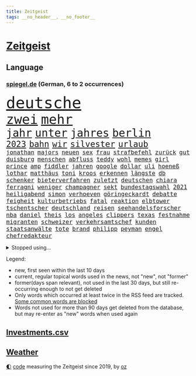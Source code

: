 ```yaml
---
title: Zeitgeist
tags: __no_header__, __no_footer__
---
```


# [Zeitgeist](https://oliz.io/zeitgeist/)

## Language

<h3><a href="https://www.spiegel.de" target="_blank">spiegel.de</a> (German, 6 to 2 occurrences)</h3>
<p style="font-family:monospace">
<span style="font-size:32pt"><a href="news_links.html#deutsche" class="current">deutsche</a></span>
<br>
<span style="font-size:27pt"><a href="news_links.html#zwei" class="current">zwei</a></span>
<span style="font-size:27pt"><a href="news_links.html#mehr" class="current">mehr</a></span>
<br>
<span style="font-size:22pt"><a href="news_links.html#jahr" class="current">jahr</a></span>
<span style="font-size:22pt"><a href="news_links.html#unter" class="current">unter</a></span>
<span style="font-size:22pt"><a href="news_links.html#jahres" class="current">jahres</a></span>
<span style="font-size:22pt"><a href="news_links.html#berlin" class="current">berlin</a></span>
<br>
<span style="font-size:17pt"><a href="news_links.html#2023" class="current">2023</a></span>
<span style="font-size:17pt"><a href="news_links.html#bahn" class="current">bahn</a></span>
<span style="font-size:17pt"><a href="news_links.html#wir" class="current">wir</a></span>
<span style="font-size:17pt"><a href="news_links.html#silvester" class="current">silvester</a></span>
<span style="font-size:17pt"><a href="news_links.html#urlaub" class="current">urlaub</a></span>
<br>
<span style="font-size:12pt"><a href="news_links.html#jonathan" class="new">jonathan</a></span>
<span style="font-size:12pt"><a href="news_links.html#majors" class="new">majors</a></span>
<span style="font-size:12pt"><a href="news_links.html#neuen" class="current">neuen</a></span>
<span style="font-size:12pt"><a href="news_links.html#sex" class="current">sex</a></span>
<span style="font-size:12pt"><a href="news_links.html#frau" class="current">frau</a></span>
<span style="font-size:12pt"><a href="news_links.html#strafbefehl" class="current">strafbefehl</a></span>
<span style="font-size:12pt"><a href="news_links.html#zurück" class="current">zurück</a></span>
<span style="font-size:12pt"><a href="news_links.html#gut" class="current">gut</a></span>
<span style="font-size:12pt"><a href="news_links.html#duisburg" class="current">duisburg</a></span>
<span style="font-size:12pt"><a href="news_links.html#menschen" class="current">menschen</a></span>
<span style="font-size:12pt"><a href="news_links.html#abfluss" class="new">abfluss</a></span>
<span style="font-size:12pt"><a href="news_links.html#teddy" class="new">teddy</a></span>
<span style="font-size:12pt"><a href="news_links.html#wohl" class="current">wohl</a></span>
<span style="font-size:12pt"><a href="news_links.html#memes" class="current">memes</a></span>
<span style="font-size:12pt"><a href="news_links.html#girl" class="current">girl</a></span>
<span style="font-size:12pt"><a href="news_links.html#prince" class="new">prince</a></span>
<span style="font-size:12pt"><a href="news_links.html#amp" class="new">amp</a></span>
<span style="font-size:12pt"><a href="news_links.html#fiddler" class="new">fiddler</a></span>
<span style="font-size:12pt"><a href="news_links.html#jahren" class="current">jahren</a></span>
<span style="font-size:12pt"><a href="news_links.html#google" class="current">google</a></span>
<span style="font-size:12pt"><a href="news_links.html#dollar" class="current">dollar</a></span>
<span style="font-size:12pt"><a href="news_links.html#uli" class="current">uli</a></span>
<span style="font-size:12pt"><a href="news_links.html#hoeneß" class="current">hoeneß</a></span>
<span style="font-size:12pt"><a href="news_links.html#lothar" class="current">lothar</a></span>
<span style="font-size:12pt"><a href="news_links.html#matthäus" class="current">matthäus</a></span>
<span style="font-size:12pt"><a href="news_links.html#toni" class="new">toni</a></span>
<span style="font-size:12pt"><a href="news_links.html#kroos" class="new">kroos</a></span>
<span style="font-size:12pt"><a href="news_links.html#erkennen" class="current">erkennen</a></span>
<span style="font-size:12pt"><a href="news_links.html#längste" class="current">längste</a></span>
<span style="font-size:12pt"><a href="news_links.html#db" class="current">db</a></span>
<span style="font-size:12pt"><a href="news_links.html#schenker" class="new">schenker</a></span>
<span style="font-size:12pt"><a href="news_links.html#bieterverfahren" class="new">bieterverfahren</a></span>
<span style="font-size:12pt"><a href="news_links.html#zuletzt" class="current">zuletzt</a></span>
<span style="font-size:12pt"><a href="news_links.html#deutschen" class="current">deutschen</a></span>
<span style="font-size:12pt"><a href="news_links.html#chiara" class="current">chiara</a></span>
<span style="font-size:12pt"><a href="news_links.html#ferragni" class="new">ferragni</a></span>
<span style="font-size:12pt"><a href="news_links.html#weniger" class="current">weniger</a></span>
<span style="font-size:12pt"><a href="news_links.html#champagner" class="current">champagner</a></span>
<span style="font-size:12pt"><a href="news_links.html#sekt" class="current">sekt</a></span>
<span style="font-size:12pt"><a href="news_links.html#bundestagswahl" class="current">bundestagswahl</a></span>
<span style="font-size:12pt"><a href="news_links.html#2021" class="current">2021</a></span>
<span style="font-size:12pt"><a href="news_links.html#heiligabend" class="current">heiligabend</a></span>
<span style="font-size:12pt"><a href="news_links.html#simon" class="current">simon</a></span>
<span style="font-size:12pt"><a href="news_links.html#verhoeven" class="new">verhoeven</a></span>
<span style="font-size:12pt"><a href="news_links.html#göringeckardt" class="current">göringeckardt</a></span>
<span style="font-size:12pt"><a href="news_links.html#debatte" class="current">debatte</a></span>
<span style="font-size:12pt"><a href="news_links.html#feigheit" class="new">feigheit</a></span>
<span style="font-size:12pt"><a href="news_links.html#kulturbetriebs" class="new">kulturbetriebs</a></span>
<span style="font-size:12pt"><a href="news_links.html#fatal" class="current">fatal</a></span>
<span style="font-size:12pt"><a href="news_links.html#reaktion" class="current">reaktion</a></span>
<span style="font-size:12pt"><a href="news_links.html#elbtower" class="current">elbtower</a></span>
<span style="font-size:12pt"><a href="news_links.html#tschentscher" class="new">tschentscher</a></span>
<span style="font-size:12pt"><a href="news_links.html#deutschland" class="current">deutschland</a></span>
<span style="font-size:12pt"><a href="news_links.html#reisen" class="current">reisen</a></span>
<span style="font-size:12pt"><a href="news_links.html#seehandelsforscher" class="new">seehandelsforscher</a></span>
<span style="font-size:12pt"><a href="news_links.html#nba" class="current">nba</a></span>
<span style="font-size:12pt"><a href="news_links.html#daniel" class="current">daniel</a></span>
<span style="font-size:12pt"><a href="news_links.html#theis" class="current">theis</a></span>
<span style="font-size:12pt"><a href="news_links.html#los" class="current">los</a></span>
<span style="font-size:12pt"><a href="news_links.html#angeles" class="current">angeles</a></span>
<span style="font-size:12pt"><a href="news_links.html#clippers" class="current">clippers</a></span>
<span style="font-size:12pt"><a href="news_links.html#texas" class="current">texas</a></span>
<span style="font-size:12pt"><a href="news_links.html#festnahme" class="current">festnahme</a></span>
<span style="font-size:12pt"><a href="news_links.html#migranten" class="current">migranten</a></span>
<span style="font-size:12pt"><a href="news_links.html#schweizer" class="current">schweizer</a></span>
<span style="font-size:12pt"><a href="news_links.html#verkehrsamtschef" class="new">verkehrsamtschef</a></span>
<span style="font-size:12pt"><a href="news_links.html#kunden" class="current">kunden</a></span>
<span style="font-size:12pt"><a href="news_links.html#staatsanwälte" class="current">staatsanwälte</a></span>
<span style="font-size:12pt"><a href="news_links.html#tote" class="current">tote</a></span>
<span style="font-size:12pt"><a href="news_links.html#brand" class="current">brand</a></span>
<span style="font-size:12pt"><a href="news_links.html#philipp" class="current">philipp</a></span>
<span style="font-size:12pt"><a href="news_links.html#peyman" class="new">peyman</a></span>
<span style="font-size:12pt"><a href="news_links.html#engel" class="new">engel</a></span>
<span style="font-size:12pt"><a href="news_links.html#chefredakteur" class="current">chefredakteur</a></span>
</p>
<details>
<summary>Stopped using...</summary>
<p class="former" style="font-size:12pt">
atmosphäre(1153) polizist(1153) vergeben(1153) völlig(1153) april(1152) kurzem(1152) twitter(1152) aufgeben(1151) diskutieren(1151) registriert(1151) welchem(1151) aufgerufen(1150) beobachtet(1150) heftig(1150) nötig(1150) untersagt(1150) verweigert(1150) gründer(1149) mannes(1149) prüfung(1149) weltweiten(1149) zuversicht(1149) beamte(1148) eskalation(1148) fuß(1148) gestohlen(1148) gutachten(1148) umfeld(1148) wege(1148) ziemlich(1148) abgang(1147) berichterstattung(1147) engagement(1147) gefasst(1147) geholfen(1147) klagen(1147) meldete(1147) schaltet(1147) vermutlich(1147) verurteilte(1147) 2000(1146) armut(1146) aussicht(1146) dementiert(1146) dominiert(1146) landen(1146) stimme(1146) strafen(1146) unbekannten(1146) and(1145) berühmt(1145) dauerhaft(1145) demokraten(1145) klimaneutral(1145) reformen(1145) saudiarabien(1145) uhr(1145) zverev(1145) frankfurter(1144) präsentieren(1144) spanier(1144) stich(1144) überwinden(1144) bedenken(1143) enttäuscht(1143) mahnt(1143) queen(1143) stürmer(1143) verschoben(1143) öffnen(1143) betreiber(1142) facebook(1142) kalifornien(1142) nutzer(1142) endgültig(1141) kämpfer(1141) leute(1141) lüge(1141) verändern(1141) wies(1141) deutet(1139) vorsprung(1139) appell(1137) bekämpfen(1137) hubertus(1137) islamischen(1137) august(1136) besuchen(1136) nord(1136) üben(1136) distanz(1135) entscheidenden(1135) ii(1135) siegen(1135) kindes(1134) tokio(1134) william(1133) belegen(1132) streitet(1131) betont(1128) euparlament(1128) februar(1128) herr(1128) beschlagnahmt(1126) porsche(1126) königin(1125) ausrüstung(1124) erwischt(1122) dein(1121) holte(1120) journalist(1120) museum(1120) eigenes(1119) teilnahme(1119) ämter(1118) apps(1116) niedrig(1115) besteht(1108) georg(1107) uhaft(1107) staatlichen(1101) elizabeth(1097) mängel(1085) gelangen(1084) westliche(1042) carlos(1007) notstand(1001) long(974) unis(966) angebote(965) werte(956) lediglich(926) waldbrände(920) lehren(911) kolumbien(903) flohen(902) zerstörte(888) auswärtige(885) ohnehin(884) djoković(881) kroatien(881) grundsätzlich(879) superstars(857) weibliche(846) zerstörten(845) musks(839) ali(830) mike(820) preiserhöhungen(811) getöteten(807) gehälter(806) hawaii(806) irritiert(806) medwedew(795) ruhestand(785) rwe(780) empfehlen(778) energiekosten(778) hendrik(775) volksverhetzung(772) rosa(769) russisches(753) kürzer(744) gewaltsamen(740) geringer(739) schärfere(735) laura(732) einfacher(731) energiekonzern(729) mache(728) lehrerinnen(724) einziger(722) kretschmann(720) sank(720) lieferung(717) öffentlichrechtlichen(717) angekündigte(715) pink(714) kriegs(713) kanzlers(708) einrichtungen(702) propaganda(701) inhalte(692) trockenheit(689) desto(687) großbrand(680) explosionen(677) filmemacher(673) journalismus(670) westens(665) 40000(654) absagen(638) fluss(636) unmittelbar(634) besetzte(630) hochrangigen(627) nebenbei(627) todes(623) töchter(622) bewusst(613) kalt(602) bezeichnen(600) zugänglich(594) auslöser(593) drohe(593) anschuldigungen(590) haare(589) vermisster(583) recherchen(581) verhängnis(575) erfurt(570) el(566) gefällt(566) 1200(561) besitzt(561) mordfall(561) zunahme(556) ramelow(542) verheerend(542) idol(539) grundschule(538) 54(537) irgendwann(534) valley(534) 86(533) vermissten(532) neustart(528) thüringens(528) ängste(522) geschichtenewsletter(518) demenz(515) kostete(513) erdbeben(509) vernichtet(509) landwirtschaft(506) erlegen(504) scheiterten(496) effekt(490) fronten(490) tode(487) island(485) erhielten(484) offenlegen(484) notruf(481) werben(479) weltgrößten(478) beseitigt(475) bellingham(467) jude(467) tobias(465) ukrainerusslandnews(465) größeres(462) jüngst(458) klettert(455) verfassungsgericht(455) bussen(452) gerechtfertigt(451) konten(448) fortschritt(441) beobachter(439) ausgestattet(438) winzer(434) spiegelrecherche(432) kurzen(424) standard(422) entführen(420) immobilienkonzern(420) direktor(418) carter(413) knappe(413) kocht(413) ausgegeben(410) angewiesen(407) baustellen(399) eric(390) gleise(386) as(385) transportiert(383) ausharren(382) adolf(377) trotzen(376) 4(375) serben(374) singt(374) ausgabe(369) siemens(368) wechselte(368) verdoppeln(367) skepsis(365) roland(363) steigern(363) 1991(362) interviews(362) saarlouis(362) verbannt(357) supermarkt(356) begleitung(354) traut(352) opfers(351) erheblichen(350) wiener(348) hürde(346) kandidieren(346) pedro(346) steine(346) leblos(344) aufgefallen(340) gelder(336) lockt(336) bruchteil(335) einkaufszentrum(335) nhl(335) sensation(334) viertagewoche(334) aggressiv(333) genehmigungen(333) nepal(333) geschadet(329) überflüssig(329) amtsantritt(328) geschwister(328) christdemokraten(326) prozesse(325) ausstand(324) forscherteam(324) immobilienpreise(322) djirsarai(321) fdpgeneralsekretär(321) elektrische(320) komplizierten(320) herstellers(319) täglichen(319) grünenchefin(318) eiltempo(317) profifußball(316) freier(314) gedenken(314) ständig(313) erneuter(311) alcaraz(310) konto(309) attackierte(307) autofahren(307) erschüttern(307) leon(306) anderson(305) 5000(304) fridays(304) steigert(303) ausgerufen(302) angestiegen(301) aufbruch(301) bundesweiten(301) gedemütigt(301) eskalierte(297) niederösterreich(297) militäreinsatz(296) aktive(294) insekten(294) stürmte(293) 46(290) tarifverhandlungen(288) hitzewelle(284) ministerpräsidenten(282) kommentare(281) toll(281) weltmeisterin(279) leiterin(277) ausflug(276) blüht(275) spiegelreport(275) austritt(273) glücklicher(273) sportliche(273) stürme(272) komplizen(271) 30000(269) genervt(269) wagenknechts(267) ausweitung(265) begeben(264) trinkwasser(264) akkus(262) germany(260) beeinflussen(259) gewartet(259) saisonstart(259) genaue(254) mutterkonzern(254) regulierung(254) 55jährige(253) baugenehmigungen(252) angelegenheit(251) denkmal(251) hohes(251) tatwaffe(250) wirksam(250) kollidiert(248) daniil(247) france(247) veränderungen(246) wiederwahl(246) beides(245) fehlern(245) glas(245) ticket(243) verblüffenden(242) wrack(242) kampfjet(240) taiwans(240) linkspartei(239) zeuge(239) zuständigen(238) angeschossen(236) prosieben(236) bijan(235) breites(233) veröffentlichte(233) 33jähriger(232) aufschwung(232) eintreffen(232) solaranlagen(232) linkenchef(231) tauben(231) fraktionen(229) solar(229) schulze(223) sponsor(223) wärmepumpe(223) luxus(222) renommierter(222) samuel(222) erforscht(220) gegend(217) chips(216) eingeschlagen(216) usamerikanische(216) sportart(215) gedenkt(214) hessens(213) billig(212) kfw(212) spürt(212) eskalieren(211) tennisspielerin(211) versteckt(209) plastikmüll(208) arktis(207) mischen(207) mohamed(207) radikalisierung(206) ken(204) aufgerollt(203) begleitete(203) till(203) waldbränden(203) motorräder(202) strompreise(202) genießen(200) lee(199) beschleunigen(198) drohnenangriffe(198) umbenennung(197) weltwetterorganisation(197) gelände(196) lüneburg(195) mangelware(195) heiklen(194) nötigen(194) naturschutz(193) absetzung(191) kalender(191) uskapitol(191) verwechselt(191) schwärmt(190) vergabe(190) arne(189) blockt(189) flüchtlingszahlen(189) pessimistisch(189) energieintensive(188) yeboah(188) blume(187) mohammed(187) schläge(187) stichwahl(187) tritte(187) wärme(187) einzusetzen(186) ausschließen(185) kalifornischen(185) pfleger(185) uruguay(185) acker(184) mangelnden(184) qualifiziert(184) unzulässig(184) versagte(184) jüdischer(183) länderspiel(183) aussah(179) scharfen(179) wuchs(178) zahlungen(178) scott(177) brandstiftung(176) ätna(174) einziehen(173) schlepper(173) sánchez(173) vorläufigen(173) rumort(172) titelgewinn(172) jet(171) kurve(171) schlagersängerin(171) schwieg(170) erkennt(169) talente(169) unterschied(169) zwanzig(169) 78(168) lindemann(168) rammsteinsänger(168) überprüft(168) abgewehrt(166) faxgeräte(166) made(166) passende(164) niedergang(163) greta(162) like(162) thunberg(162) busfahrer(161) installation(161) wiederentdeckt(161) drückt(160) fernwärme(160) richtlinien(160) weile(160) fällig(159) motorrad(158) plattformen(158) vorbilder(158) hubert(157) tatverdächtig(157) unterhalb(157) vorsaison(156) lebend(155) bahrain(154) erschöpfung(153) exnationalspielerin(153) gentechnik(153) ross(153) vereinen(153) 30jähriger(152) beeinträchtigungen(152) fraktionschefin(152) rechtsradikalen(152) gleichermaßen(151) hinziehen(151) kuriosen(151) soziologe(151) stellenabbau(151) geparkten(150) hessische(150) benachteiligt(149) geeignet(149) verhandelten(149) flüchtlingen(147) händen(147) monatelangem(147) saudischer(147) vertrauter(146) beliebten(144) mobilfunknetz(144) bewerbungen(143) energy(143) gedauert(143) wählten(143) ecstasy(142) luka(142) länderspielen(142) nahel(142) benötigten(141) besiegen(140) sicheren(140) sauna(139) staatsbesuch(139) vorrücken(139) aufgrund(138) ausgestorben(138) verwahrt(137) nachvollziehbar(136) berufsgruppe(135) intensiv(135) belästigungen(134) krankenhauses(134) mitschüler(134) schwitzen(134) winzige(133) wertschätzung(132) k(131) strotzt(131) zelt(131) beschimpfungen(129) krähen(129) überragenden(129) mancher(128) russlandpolitik(128) varianten(128) winfried(128) highway(127) service(127) häfen(126) geistliche(125) handlungsbedarf(125) industriestrompreis(125) wahlkommission(125) angetreten(124) planet(124) zehnmal(124) aggressives(123) immobilienmarkt(123) megan(123) designer(122) forschern(122) skurriler(122) abneigung(121) ansatz(120) architektur(120) inka(120) oberstes(120) argentinier(119) garantien(119) mächtigsten(119) bayernprofi(118) fremde(117) regierungsbildung(117) rekordtransfer(117) signale(117) marihuana(116) kapitol(115) treppe(115) fester(114) harmonie(114) bereitstellen(113) einbüßen(113) kipppunkt(113) schrecklichen(113) erwischte(112) impfung(112) kamikazedrohnen(112) panama(112) künstlerinnen(110) voigt(110) prüfstand(109) ideologie(108) körperliche(108) onlinedating(108) rapinoe(108) erkämpften(107) riskanten(107) loben(106) kraftwerke(105) schach(105) strafrechtlich(105) topteams(105) kiesewetter(104) nationaltrainerin(104) bewaffnet(103) hot(103) recklinghausen(103) tagelangen(103) ausnahmezustand(102) fußballerin(102) initiatoren(102) luxusautos(102) roderich(102) öffentlicher(102) dfbkader(101) dürfe(101) schmieden(101) us(101) bedenklich(100) fälschung(100) spanischer(100) alaska(99) arbeitsvertrag(99) dialog(99) jüdisches(99) schwachen(99) ehrung(98) erfolgreicher(98) inhaber(98) rekonstruktion(98) verkehrsunfall(98) 24jährige(97) löscht(97) unterschieden(97) gebildet(96) zerstreuen(96) hindernis(95) pannen(95) weigerte(95) klimaschützer(94) kreative(94) südfrankreich(94) ausmustern(93) journalistinnen(93) stiegen(93) dubiose(92) festnetz(92) künstlerischen(92) lackiert(92) 3300(91) buchautorin(91) teslas(91) unschuld(91) gezerre(90) hundebesitzer(90) insider(90) mobiltelefone(89) beute(88) boy(88) clown(88) erzwungenen(88) verzehr(88) bedürfnisse(87) burkina(87) entwicklungsministerin(87) faso(87) flugbereitschaft(87) gräueltaten(87) joseph(87) svenja(87) terminen(87) erklommen(86) jared(86) leto(86) sterblichen(86) trotzte(86) verbandspräsidenten(86) bierhoff(85) bundesdatenschutzbeauftragte(85) ferne(85) füllkrug(85) niclas(85) rabe(85) windenergie(85) antisemitischen(84) mittelfeld(84) rufe(84) spieltagen(84) arzneimittelproduktion(83) auswärts(83) erbgut(83) kinohit(83) kusseklat(83) lost(83) virales(83) arbeitszeiterfassung(82) gemäß(82) hochstaplers(82) raub(82) schusswaffenangriff(82) ursprünglichen(82) fiat(81) mangelhafte(81) modernisierung(81) patientendaten(81) scharfschützengewehren(81) schein(81) sitzungen(81) aktienrente(80) betrunken(80) drohnenschwärmen(80) jahrelangem(80) planung(80) reporters(80) stromkosten(80) würzburg(80) auftaktpleite(79) bghurteil(79) federt(79) kapitolsturm(79) schärfer(79) schönbohm(79) sogenannter(79) bezahlbare(78) davide(78) jugendstrafe(78) süddeutsche(78) eugesetz(77) festgehaltenen(77) heutzutage(77) joko(77) klaas(77) algorithmen(76) digitaler(76) gleisen(76) hymne(76) misst(76) reformiert(76) streeck(76) 76(75) hurra(75) tatverdacht(75) verpflichtungen(75) verschleiern(75) atomkraftwerke(74) deborah(74) gewässern(74) neuling(74) spdgeneralsekretär(74) unvorstellbar(74) auschwitz(73) bevorzugung(73) chemieindustrie(73) dringenden(73) eisernen(73) erneuerung(73) jubiläum(73) monarchen(73) polizeiwache(73) störte(73) umwerfend(73) berechnen(72) kundinnen(72) staatsbibliothek(72) dončić(71) festhält(71) gestaltet(71) moderatorin(71) privatfernsehen(71) staatsschulden(71) strompreis(71) verbracht(71) versenkte(71) überrumpelt(71) ausfällen(70) dallas(70) darstellen(70) hartmut(70) spannende(70) streamen(70) veranlasst(70) bundesverkehrsminister(69) charité(69) energisch(69) herzprobleme(69) massenproteste(69) rettungsarbeiten(69) sardinien(69) verspätet(69) völkerrecht(69) absolvierte(68) dokumentation(68) irrsinn(68) seehofer(68) straßentunnel(68) usforscher(68) zauberer(68) zugeht(68) 55jähriger(67) biopic(67) chili(67) drakonische(67) hazel(67) jährt(67) rage(67) schlicht(67) bischof(66) friedens(66) güter(66) luxusuhr(66) migrantinnen(66) publikumsliebling(66) rehabilitiert(66) rettungshubschrauber(66) verhalf(66) comedian(65) duo(65) erfolgs(65) tauchten(65) 133(64) klischee(64) lesung(64) paddelte(64) infos(63) lehramtsstudium(63) nachnominiert(63) tauruswaffen(63) annahme(62) lindert(62) populistische(62) schroff(62) tuvalu(62) töteten(62) expertin(61) harrte(61) matchwinner(61) personenschützer(61) usabgeordnete(61) verbesserte(61) zentralrat(61) außergewöhnliche(60) befristungen(60) verblüffend(60) 54jähriger(59) norderney(59) stromsteuer(59) vervielfacht(59) bundesinnenministerium(58) humoristen(58) längerem(58) lösegeld(58) meeren(58) spezialkräften(58) weitreichenden(58) abramowitsch(57) befördert(57) busunfall(57) demos(57) fußballeuropameisterschaft(57) oligarch(57) störungen(57) anbau(56) chat(56) stücke(56) veteranentag(56) betriebsrat(55) flüchtig(55) geröll(55) revolutionswächter(55) verschlossenen(55) egger(54) gewünscht(54) hausaufgaben(54) kifirma(54) linden(54) mitbringen(54) nationalsozialisten(54) osteuropa(54) p(54) rekordbüchern(54) bahnsteig(53) bahnstrecke(53) gelebt(53) komiker(53) manches(53) maximum(53) waldstück(53) aufgeteilt(52) beherbergen(52) brandstifter(52) eusanktionen(52) feuerwehreinsatz(52) gezielte(52) surft(52) verzweifeln(52) angehende(51) mächtiger(51) vertreibung(51) übernahmen(51) drehbuchautorin(50) flieht(50) haushälter(50) schulhof(50) zugstrecke(50) blinder(49) kloster(49) mobbing(49) tournee(49) trail(49) usstar(49) verschanzt(49) 41jährige(48) abgasnorm(48) abzugeben(48) flüchtlingsunterkunft(48) fürst(48) gasfelder(48) lebensgefährte(48) nassen(48) tabellenkeller(48) wütend(48) angestellt(47) bundesstaaten(47) einflussreichen(47) loriot(47) vereins(47) verschreckt(47) vorführt(47) bist(46) díaz(46) gerechnet(46) nervös(46) scharen(46) silicon(46) studierendenwerk(46) finals(45) fuhren(45) preisträger(45) rechtsstaat(45) bundestagspräsidentin(44) butler(44) bärbel(44) furore(44) fünfjährigen(44) gesiegt(44) hackerangriff(44) haftbefehle(44) insektensterben(44) radikaler(44) reaktiviert(44) spielfeld(44) zeitverschwendung(44) jordanien(43) repräsentantenhaus(43) schuften(43) versetzung(43) wohlbefinden(43) fassade(42) gespeichert(42) guerreiro(42) klassenzimmer(42) preisdeckel(42) raphaël(42) sicherheitsvorkehrungen(42) gummersbach(41) hurricane(41) vielfältig(41) mehrarbeit(40) rebellieren(40) schmerzt(40) 24jähriger(39) abscheuliche(39) förderbank(39) offline(39) allheilmittel(38) elbtunnel(38) eubeitritt(38) großzügigen(38) konkurrieren(38) mittelfeldspieler(38) reagierten(38) rechtspopulistische(38) wiedervereinigung(38) überraschende(38) asylbewerberunterkunft(37) heuferumlauf(37) präsidentenamt(37) teilung(37) umfang(37) beherrschen(36) gefährlichsten(36) hamasmitglieder(36) terroristische(36) thronfolger(36) weltordnung(36) überdurchschnittliches(36) cricketwm(35) israel/gaza(35) milliardenschwerer(35) mordverdacht(35) ndr(35) autozulieferer(34) bejubeln(34) blutvergießen(34) cornelia(34) israelfeindliche(34) mesut(34) neukölln(34) sz(34) auswerten(33) draisaitl(33) edmonton(33) eingefahren(33) oilers(33) parallele(33) riegelt(33) stabilität(33) erwürgt(32) gwyneth(32) interne(32) paltrow(32) panzerabwehrrakete(32) server(32) sportwagen(32) tödliches(32) bombardement(31) container(31) diplomatin(31) entstehung(31) palästinenserin(31) raketenangriffen(31) rechtsextrem(31) antiisraeldemo(30) beteuert(30) gescheiterte(30) israelgaza(30) maren(30) muslimischen(30) nächten(30) sicherheitsexperten(30) kehrte(29) solidarisieren(29) weiden(29) abtreten(28) niedrige(28) passenden(28) spiegelreporterin(28) verfassungswidrig(28) adania(27) antiisraelische(27) buchmesse(27) engen(27) gedrückt(27) geschleust(27) greifswald(27) israelfeinde(27) remmos(27) shibli(27) türkischer(27) wackeln(27) 20jährigen(26) oberstdorf(26) verlauf(26) zeitfenster(26) zugunsten(26) attest(25) einwohnern(25) holger(25) jüdinnen(25) nationalteams(25) rafah(25) rune(25) schlimmen(25) tennisprofi(25) tvjournalist(25) ärztliches(25) ausverkaufte(24) bahndamm(24) existenzrecht(24) haifa(24) hess(24) inneneinrichtung(24) nacktem(24) oberkörper(24) patriots(24) schleuserrings(24) sportgerichtshof(24) tabellenplatz(24) tories(24) business(23) debattieren(23) entwicklungs(23) höchstem(23) missglückten(23) oberhalb(23) situationen(23) trällern(23) tunnelsystem(23) umweltschäden(23) anfällig(22) auflöst(22) ausruf(22) autolobby(22) eignen(22) ansichten(21) applezulieferer(21) foxconn(21) grönemeyer(21) solo(21) verwenden(21) verzaubert(21) ablösung(20) anleihen(20) apparat(20) beihilfe(20) beirut(20) hamasterrorangriff(20) verschollenes(20) antisemitischem(19) sonderzahlung(19) wandergruppe(19) 1938(18) alaa(18) betroffener(18) elektrowende(18) frachterkollision(18) koordinator(18) millionenschatz(18) mindeststeuer(18) unterzeichner(18) verletze(18) abgefahren(17) aufzeichnungen(17) charts(17) europäischer(17) toben(17) tochterfirma(17) auftraggeber(16) blutdruck(16) guardian(16) hamasstellungen(16) konzepte(16) mangelndes(16) woanders(16) angeschlagene(15) atef(15) dichtmachen(15) präsidentschaftsbewerbung(15) schmutzige(15) unkrautvernichter(15) enthüllungen(14) gesurft(14) quadrat(14) schalten(14) verkommen(14) ware(14) aktionäre(13) aufschluss(13) bedingt(13) erdogan(13) patzt(13) sabine(13) umweltfragen(13) abzuwenden(12) gibt's(12) kulturszene(12) protestmarsch(12) streaming(12) windkraftkrise(12) anwar(11) dauerrivalen(11) ghazi(11) komfortzone(11) stefanos(11)
</p>
</details>
<p>Legend:
<ul>
<li><span class="new">new</span>, first seen within the last 10 days</li>
<li><span class="current">current</span>, regular topical words used in the news, not "new", not "former"</li>
<li><span class="former">former(days span relevant)</span>, not used in the last 30 days, but still re-occurring enough to not get deleted</li>
<li>Only words which occurred at least twice in the RSS feed are tracked. <a href="language/filters.py">Some common words are blocked</a></li>
<li>Words not used for more than 90 days get deleted from the database, but may re-enter as "new" words when used again</li>
</ul>
</p>

## [Investments](investments.html)[.csv](investments.csv)

## [Weather](weather.html)

<footer>
<a href="javascript:toggleTheme()" class="nav">🌓</a>
<a href="https://github.com/ooz/zeitgeist">code</a> measuring the Zeitgeist since 2019, by <a href="https://oliz.io">oz</a>
</footer>
